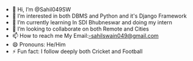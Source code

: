 - 👋 Hi, I’m @Sahil049SW
- 👀 I’m interested in both DBMS and Python and it's Django Framework
- 🌱 I’m currently learning In SDI Bhubneswar and doing my intern 
- 💞️ I’m looking to collaborate on both Remote and Cities
- 📫 How to reach me My Email:-sahilswain049@gmail.com
- 😄 Pronouns: He/Him
- ⚡ Fun fact: I follow deeply both Cricket and Football 

<!---
Sahil049SW/Sahil049SW is a ✨ special ✨ repository because its `README.md` (this file) appears on your GitHub profile.
You can click the Preview link to take a look at your changes.
--->
